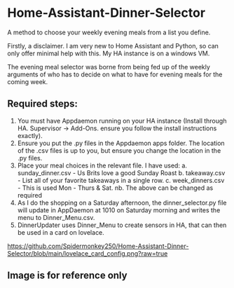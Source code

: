 # Home-Assistant-Dinner-Selector
A method to choose your weekly evening meals from a list you define.

Firstly, a disclaimer. I am very new to Home Assistant and Python, so can only offer minimal help with this. My HA instance is on a windows VM.

The evening meal selector was borne from being fed up of the weekly arguments of who has to decide on what to have for evening meals for the coming week.

## Required steps:

1.  You must have Appdaemon running on your HA instance (Install through HA. Supervisor -> Add-Ons. ensure you follow the install instructions exactly).
2.  Ensure you put the .py files in the Appdaemon apps folder. The location of the .csv files is up to you, but ensure you change the location in the .py files.
3.  Place your meal choices in the relevant file. I have used:
    a.  sunday_dinner.csv   -   Us Brits love a good Sunday Roast
    b.  takeaway.csv        -   List all of your favorite takeaways in a single row.
    c.  week_dinners.csv    -   This is used Mon - Thurs & Sat.
    nb. The above can be changed as required
4.  As I do the shopping on a Saturday afternoon, the dinner_selector.py file will update in AppDaemon at 1010 on Saturday morning and writes the menu to Dinner_Menu.csv.
5.  DinnerUpdater uses Dinner_Menu to create sensors in HA, that can then be used in a card on lovelace.


https://github.com/Spidermonkey250/Home-Assistant-Dinner-Selector/blob/main/lovelace_card_config.png?raw=true
## Image is for reference only
